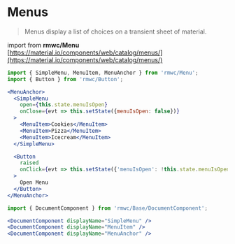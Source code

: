 # Menus

> Menus display a list of choices on a transient sheet of material.

import from **rmwc/Menu**  
[https://material.io/components/web/catalog/menus/](https://material.io/components/web/catalog/menus/)

```jsx render
import { SimpleMenu, MenuItem, MenuAnchor } from 'rmwc/Menu';
import { Button } from 'rmwc/Button';

<MenuAnchor>
  <SimpleMenu
    open={this.state.menuIsOpen}
    onClose={evt => this.setState({menuIsOpen: false})}
  >
    <MenuItem>Cookies</MenuItem>
    <MenuItem>Pizza</MenuItem>
    <MenuItem>Icecream</MenuItem>
  </SimpleMenu>

  <Button
    raised
    onClick={evt => this.setState({'menuIsOpen': !this.state.menuIsOpen})}
  >
    Open Menu
  </Button>
</MenuAnchor>
```

```jsx renderOnly
import { DocumentComponent } from 'rmwc/Base/DocumentComponent';

<DocumentComponent displayName="SimpleMenu" />
<DocumentComponent displayName="MenuItem" />
<DocumentComponent displayName="MenuAnchor" />
```

